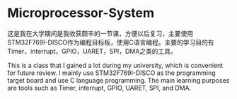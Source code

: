 # Microprocessor-System

这是我在大学期间是我收获颇丰的一节课，方便以后复习，主要使用STM32F769I-DISCO作为编程目标板，使用C语言编程。主要的学习目的有Timer，interrupt，GPIO，UARET，SPI，DMA之类的工具。 

This is a class that I gained a lot during my university, which is convenient for future review. I mainly use STM32F769I-DISCO as the programming target board and use C language programming. The main learning purposes are tools such as Timer, interrupt, GPIO, UARET, SPI, and DMA.
